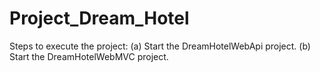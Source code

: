 # Project_Dream_Hotel

Steps to execute the project: 
(a) Start the DreamHotelWebApi project.
(b) Start the DreamHotelWebMVC project.
